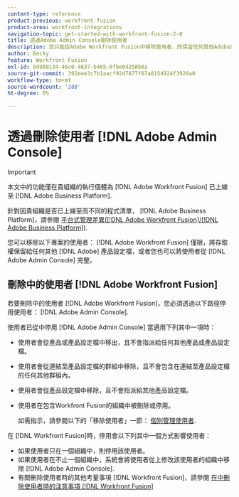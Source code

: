 ```yaml
---
content-type: reference
product-previous: workfront-fusion
product-area: workfront-integrations
navigation-topic: get-started-with-workfront-fusion-2-0
title: 透過Adobe Admin Console刪除使用者
description: 您只能從Adobe Workfront Fusion中移除使用者，而保留任何其他Adobe產品設定檔的存取權，或者您可以從Adobe Admin Console中完全移除使用者。
author: Becky
feature: Workfront Fusion
exl-id: 0d989134-46c0-4637-b465-6fbe04258b8a
source-git-commit: 392eee3c7b1aacf92d7877f07a8154924f3926a0
workflow-type: tm+mt
source-wordcount: '288'
ht-degree: 0%

---
```


# 透過刪除使用者 [!DNL Adobe Admin Console]

>[!IMPORTANT]
>
>本文中的功能僅在貴組織的執行個體為 [!DNL Adobe Workfront Fusion] 已上線至 [!DNL Adobe Business Platform].
>
>針對因貴組織是否已上線至而不同的程式清單， [!DNL Adobe Business Platform]，請參閱 [平台式管理差異([!DNL Adobe Workfront Fusion]/[!DNL Adobe Business Platform])](../../workfront-fusion/fusion-in-admin-console/fusion-adobe-admin-console.md).

您可以移除以下專案的使用者： [!DNL Adobe Workfront Fusion] 僅限，將存取權保留給任何其他 [!DNL Adobe] 產品設定檔，或者您也可以將使用者從 [!DNL Adobe Admin Console] 完整。

## 刪除中的使用者 [!DNL Adobe Workfront Fusion]

若要刪除中的使用者 [!DNL Adobe Workfront Fusion]，您必須透過以下路徑停用使用者： [!DNL Adobe Admin Console].

使用者已從中停用 [!DNL Adobe Admin Console] 當適用下列其中一項時：

* 使用者會從產品或產品設定檔中移出，且不會指派給任何其他產品或產品設定檔。
* 使用者會從連結至產品設定檔的群組中移除，且不會包含在連結至產品設定檔的任何其他群組內。
* 使用者會從產品設定檔中移除，且不會指派給其他產品設定檔。
* 使用者在包含Workfront Fusion的組織中被刪除或停用。

  如需指示，請參閱以下的「移除使用者」一節： [個別管理使用者](https://helpx.adobe.com/enterprise/using/manage-users-individually.html).

在 [!DNL Workfront Fusion]時，停用會以下列其中一個方式影響使用者：

* 如果使用者只在一個組織中，則停用該使用者。
* 如果使用者在不止一個組織中，系統會將使用者從上修改該使用者的組織中移除 [!DNL Adobe Admin Console].
* 有關刪除使用者時的其他考量事項 [!DNL Workfront Fusion]，請參閱 [在中刪除使用者時的注意事項 [!DNL Workfront Fusion]](../../workfront-fusion/organizations/manage-fusion-users.md#consider)

